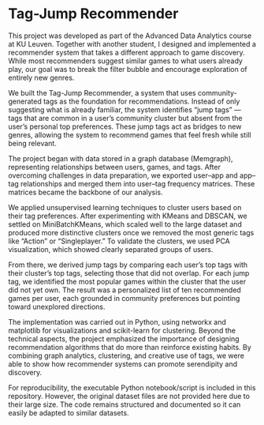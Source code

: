 # Tag-Jump Recommender

This project was developed as part of the Advanced Data Analytics course at KU Leuven. Together with another student, I designed and implemented a recommender system that takes a different approach to game discovery. While most recommenders suggest similar games to what users already play, our goal was to break the filter bubble and encourage exploration of entirely new genres.

We built the Tag-Jump Recommender, a system that uses community-generated tags as the foundation for recommendations. Instead of only suggesting what is already familiar, the system identifies “jump tags” — tags that are common in a user’s community cluster but absent from the user’s personal top preferences. These jump tags act as bridges to new genres, allowing the system to recommend games that feel fresh while still being relevant.

The project began with data stored in a graph database (Memgraph), representing relationships between users, games, and tags. After overcoming challenges in data preparation, we exported user–app and app–tag relationships and merged them into user–tag frequency matrices. These matrices became the backbone of our analysis.

We applied unsupervised learning techniques to cluster users based on their tag preferences. After experimenting with KMeans and DBSCAN, we settled on MiniBatchKMeans, which scaled well to the large dataset and produced more distinctive clusters once we removed the most generic tags like “Action” or “Singleplayer.” To validate the clusters, we used PCA visualization, which showed clearly separated groups of users.

From there, we derived jump tags by comparing each user’s top tags with their cluster’s top tags, selecting those that did not overlap. For each jump tag, we identified the most popular games within the cluster that the user did not yet own. The result was a personalized list of ten recommended games per user, each grounded in community preferences but pointing toward unexplored directions.

The implementation was carried out in Python, using networkx and matplotlib for visualizations and scikit-learn for clustering. Beyond the technical aspects, the project emphasized the importance of designing recommendation algorithms that do more than reinforce existing habits. By combining graph analytics, clustering, and creative use of tags, we were able to show how recommender systems can promote serendipity and discovery.

For reproducibility, the executable Python notebook/script is included in this repository. However, the original dataset files are not provided here due to their large size. The code remains structured and documented so it can easily be adapted to similar datasets.
